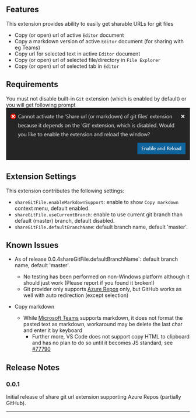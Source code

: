 ## Features

This extension provides ability to easily get sharable URLs for git files

- Copy (or open) url of active `Editor` document
- Copy a markdown version of active `Editor` document (for sharing with eg Teams)
- Copy url for selected text in active `Editor` document
- Copy (or open) url of selected file/directory in `File Explorer`
- Copy (or open) url of selected tab in `Editor`

## Requirements

You must not disable built-in `Git` extension (which is enabled by default) or you will get following prompt ![require-git-extension](images/require-git-extension.png)

## Extension Settings

This extension contributes the following settings:

- `shareGitFile.enableMarkdownSupport`: enable to show `Copy markdown` context menu, default enabled.
- `shareGitFile.useCurrentBranch`: enable to use current git branch than default (master) branch, default disabled.
- `shareGitFile.defaultBranchName`: default branch name, default 'master'.

## Known Issues

- As of release 0.0.4shareGitFile.defaultBranchName`: default branch name, default 'master'.
  - No testing has been performed on non-Windows platform although it should just work (Please report if you found it broken!)
  - Git provider only supports [Azure Repos](https://azure.microsoft.com/en-us/services/devops/repos/) only, but GitHub works as well with auto redirection (except selection)

- Copy markdown 
  - While [Microsoft Teams](https://products.office.com/en-us/microsoft-teams/group-chat-software) supports markdown, it does not format the pasted text as markdown, workaround may be delete the last char and enter it by keyboard
    - Further more, VS Code does not support copy HTML to clipboard and has no plan to do so until it becomes JS standard, see [#77790](https://github.com/microsoft/vscode/issues/77790)
## Release Notes

### 0.0.1

Initial release of share git url extension supporting Azure Repos (partially GitHub).

---
